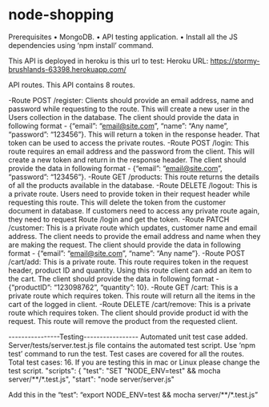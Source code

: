 # node-shopping

Prerequisites
•	MongoDB.
•	API testing application.
•	Install all the JS dependencies using ‘npm install’ command.

This API is deployed in heroku is this url to test: Heroku URL: https://stormy-brushlands-63398.herokuapp.com/

API routes.
This API contains 8 routes.

-Route POST /register:      Clients should provide an email address, name and password while requesting to the route. This will create 
                            a new user in the Users collection in the database. The client should provide the data in 
                            following format - {“email”: “email@site.com”, “name”: “Any name”, “password”: “123456”}.
                            This will return a token in the response header. That token can be used to access the private routes.
-Route POST /login:         This route requires an email address and the password from the client. This will create a new token and 
                            return in the response header. The client should provide the data in 
                            following format - {“email”: “email@site.com”, “password”: “123456”}.
-Route GET /products:       This route returns the details of all the products available in the database. 
-Route DELETE /logout:      This is a private route. Users need to provide token in their request header while requesting this route. 
                            This will delete the token from the customer document in database. If customers need to access any private 
                            route again, they need to request Route /login and get the token.
-Route PATCH /customer:     This is a private route which updates, customer name and email address. The client needs to provide the email 
                            address and name when they are making the request. The client should provide the data in 
                            following format - {“email”: “email@site.com”, “name”: “Any name”}.
-Route POST /cart/add:      This is a private route. This route requires token in the request header, product ID and quantity. Using this 
                            route client can add an item to the cart. The client should provide the data in 
                            following format - {“productID”: “123098762”, “quantity”: 10}.
-Route GET /cart:           This is a private route which requires token. This route will return all the items in the cart of the 
                            logged in client.
-Route DELETE /cart/remove: This is a private route which requires token. The client should provide product id with the request. 
                            This route will remove the product from the requested client.
                            
                            
----------------Testing-----------------
Automated unit test case added. Server/tests/server.test.js file contains the automated test script. Use ‘npm test’ command to run 
the test. Test cases are covered for all the routes. 
Total test cases: 16.
If you are testing this in mac or Linux please change the test script. 
"scripts": {
    "test": "SET \"NODE_ENV=test\" && mocha server/**/*.test.js",
    "start": "node server/server.js"

Add this in the “test”: 
“export NODE_ENV=test && mocha server/**/*.test.js”

